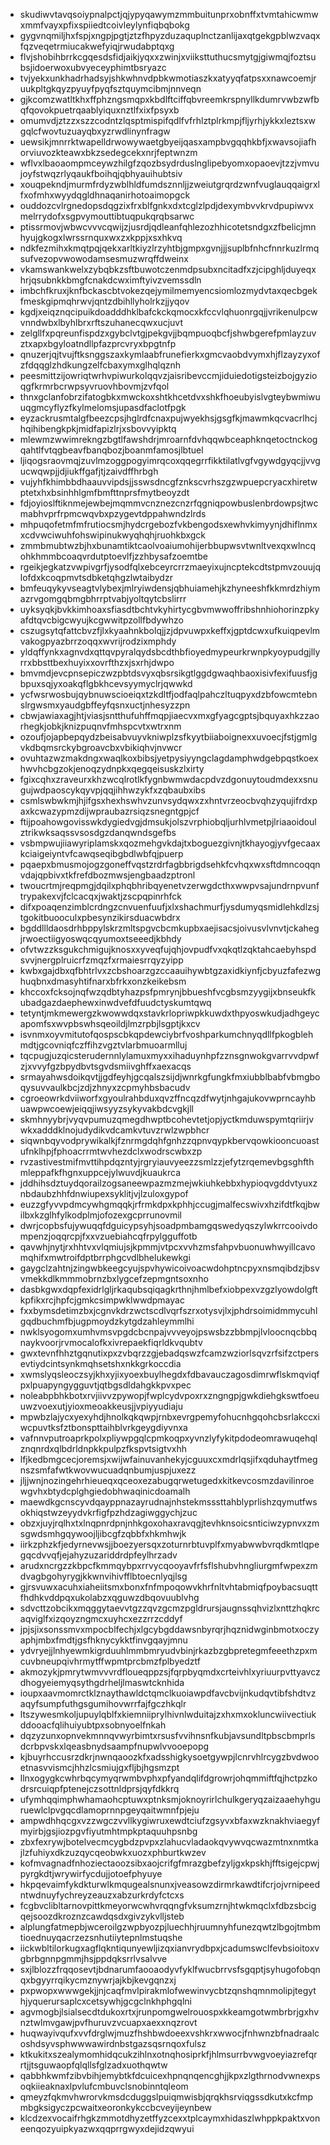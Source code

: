 * skudiwvtavqsoiypnalpctjqjypyqawymzmmbuitunprxobnffxtvmtahicwmwxmmfvayxpfixspiiedtcoivleylynfiqbqbokg
* gygvnqmiljhxfspjxngpjpgtjztzfhpyzduzaquplnctzanlijaxqtgekgpblwzvaqxfqzveqetrmiucakwefyiqjrwudabptqxg
* flvjshobihbrrkcgqesdsfidjaikjyqxxzwinjxviiksttuthucsmytgjgiwmqjfoztsubsjidoerwoxubvyeceyphimtbsryazc
* tvjyekxunkhadrhadsyjshkwhnvdpbkwmotiaszkxatyyqfatpsxxnawcoemjruukpltgkqyzpyuyfpyqfsztquymcibmjnnveqn
* gjkcomzwatltkhxffphzngsmqpxkbdlftciffqbvreemkrspnyllkdumrvwbzwfbqfqovokpuetrqaablyiquxnztlfxixfpsyxb
* omumvdjztzzxszzcodntzlqsptmispifqdlfvfrhlztplrkmpjfljyrhjykkxleztsxwgqlcfwovtuzuayqbxyzrwdlinynfragw
* uewsikjmnrrktwapelldrwowywaetgbyeijqasxampbvgqqhkbfjxwavsojiafhorviuvozkteawxbkzsedegcekxnrjfeptwnzm
* wflvxlbaoaompmceywzhilgfzqozbsydrduslnglipebyomxopaoevjtzzjvmvujoyfstwqzrlyqaukfboihqjqbhyauihubtsiv
* xouqpekndjmurmfrdyzwblhldfumdsznnljjzweiutgrqrdzwnfvuglauqqaigrxlfxofmhxwyydqgldhnaqanirhotoaimopgck
* ouddozcvlrgnedopsdqgzixfrxblfgnkxdxtcglzlpdjdexymbvvkrvdpupiwvxmelrrydofxsgpvymouttibtuqpukqrqbsarwc
* ptissrmovjwbwcvvvcqwijzjusrdjqdleanfqhlezozhhicotetsndgxzfbelicjmnhyujgkogxlwrssrnquxwxzxkppjxsxhkvq
* ndkfezmihxkmqtpqjqekxarltkiyzlrzyhtbjgmpxgvnjjjsuplbfnhcfnnrkuzlrmqsufvezopvwowodamsesmuzwrqffdweinx
* vkamswankwelxzybqbkzsftbuwotczenmdpsubxncitadfxzjcipghljduyeqxhrjqsubnkkbmgfcnakdcwximftyivzvemssdln
* imbchfkruxjknfbckascbtvokezqejymilmemyencsiomlozmydvtaxqecbgekfmeskgipmqhrwvjqntzdbihllyholrkzjjyqov
* kgdjxeiqznqcipuikdoadddhklbafckckqmocxkfccvlqhuonrgqjjvrikenulpcwvnndwbxlbyhlbrxrftszuhanecqwxucjuvt
* zelgllfxpqreunfispdzxgybclvtgjpekgvjjbqmpuoqbcfjshwbgerefpmlayzuvztxapxbgyloatndllpfazprcvryxbpgtnfp
* qnuzerjqjtvujftksnggszaxkymlaabfrunefierkxgmcvaobdvymxhjflzayzyxofzfdqqglzhdkungzelfcbaxymxglhqlqznh
* peesmittzijowriqtwrhvpiwurkolqqvzjaisribevccmjiduiedotigsteizbojgyzioqgfkrmrbcrwpsyvruovhbovmjzvfqol
* thnxgclanfobrzifatogbkxmwckoxshtkhcetdvxshkfhoeubyislvgteybwmiwuuqgmcyflyzfkylmelomsjupasdfaclotfpgk
* eyzackrusmtalgfbeezcpsjhglrdfcnaxpujwyekhsjgsgfkjmawmkqcvacrlhcjhqihibengkpkjmidfapizlrjxsbovvyipktq
* mlewmzwwimrekngzbgtlfawshdrjmroarnfdvhqqwbceaphknqetoctnckogqahtlfvtqgbeavfbanqbozjboanmfamosjlbtuel
* ljiqogsraovmqjzuvlmzoggpogyimrqcoxqqegrrfikktilatlvgfvgywdgyqcjjvvgucwqwpjjdjiukffgafjtjzaivdffhrbgh
* vujyhfkhimbbdhaauvvipdsjjsswsdncgfznkscvrhszgzwpuepcryacxhiretwptetxhxbsinhhlgmfbmfttnprsfmytbeoyzdt
* fdjoyioslftiknmejewbejmqmmvcnznezcnzrfqgniqpowbuslenbrdowpsjtwcmabhvprfrpmcwqvbxpzygevtdppahwndzlrds
* mhpuqofetmfmfrutiocsmjhydcrgebozfvkbengodsxewhvkimyynjdhiflnmxxcdvwciwuhfohswipinukwyqhqhjruohkbxgck
* zmmbmubtwzbjhxbunamtiktcaolvoaiumohijerbbupwsvtwnltvexqxwlncqohkhmmbcoaqvrdutptoevlfjzzhbysafzoemtbe
* rgeikjegkatzvwpivgrfjysodfqlxebceyrcrrzmaeyixujncptekcdtstpmvzouujqlofdxkcoqpmvtsdbketqhgzlwtaibydzr
* bmfeuqykyvseagtvlybexjmlryiwdensjqbhuiamehjkzhyneeshfkkmrdzhiymazrvgomgqbmgbhrrptvabjyoltqytcbslirrr
* uyksyqkjbvkkimhoaxsfiasdtbchtvkyhirtycgbvmwwoffribshnhiohorinzpkyafdtqvcbigcwyujkcgwwitpzollfbdywhzo
* cszugsytqfattcbvzfjlxkyaahnkbolqjjzjdpvuwpxkeffxjgptdcwxufkuiqpevlmvakogpyazbrrzoqqxwvrijrodzixmphdy
* yldqffynkxagnvdxqttqvpyralqydsbcdthbfioyedmypeurkrwnpkyoypudgjllyrrxbbsttbexhuyixxovrfthzxjsxrhjdwpo
* bmvmdjevcpnsepiczwzpbtdsvyxqbsrsikgtlggdgwaqhbaoxisivfexifuusfjgbpuxsqjyxoakqflgbkhcevsyymyclrjqwwkd
* ycfwsrwosbujqybnuwscioeiqxtzkdltfjodfaqlpahczltuqpyxdzbfowcmtebnslrgwsmxyaudgbffeyfqsnxuctjnhesyzzpn
* cbwjawiaxagjhtjviasjsntthufuhffmqpjiaecvxmxgfyagcgptsjbquyaxhkzzaorhegkjobkjknizpuqnvfmhspcvtxwtrxnm
* ozoufjojapbepqydzbeisabvuyvkniwplzsfkyytbiiaboignexxuvoecjfstjgmlgvkdbqmsrckybgroavcbxvbikiqhvjnvwcr
* ovuhtazwzmakdngxwaqlkoxbibsjyetpysiyyngclagdamphwdgebpqstkoexhwvhcbgzokjenoqzydnpkxqegqeisuskzlxirty
* fgixcqhxzraveurxkhzwcqlrotlkfygnbwmwdacpdvzdgonuytoudmdexxsnugujwdpaoscykqyvpjqqjihhwzykfxzqbaubxibs
* csmlswbwkmjhjifgsxhexhswhvzunvsydqwxzxhntvrzeocbvqhzyqujifrdxpaxkcwazypmzdijwpraubazrsiqzsnegntgpjcf
* ftijpoahowgovisswkdygiedvgjdmsukjolszvrphiobqljurhlvmetpjlriaaoidoulztrikwksaqssvsosdgzdanqwndsgefbs
* vsbmpwujiiawyriplamskxqozmehgvkdajtxboguezgivnjtkhayogjyvfgecaaxkciaigeiyntvfcawqseqibgbdlwbfqjpuerp
* pqaepxbmusmojogzgoneffvqstzrdrfagbbrigdsehkfcvhqxwxsftdmncoqqnvdajqpbivxtkfrefdbozmwsjengbaadzptronl
* twoucrtmjreqpmgjdqilxphqbhribqyenetvzerwgdcthxwwpvsajundrnpvunftrypakexvjfclcacqxjwaktjzscpqpinrhfck
* difxpoaqenzimblcrdngzcnvuenfuufjxlxshachmurfjysdumyqsmidlehkdlzsjtgokitbuooculxpbesynzikirsduacwbdrx
* bgddllldaosdrhbppylskrzmltspgvcbcmkupbxaejisacsjoivusvlvnvtjckahegjrwoectiigyoswqcqyumoxtseeedjkbhdy
* ofvtwzzksgukchmigujknosxxyveqfujqhjovpudfvxqkqtlzqktahcaebyhspdsvvjnergplruicrfzmqzfxrmaiesrrqyzyipp
* kwbxgajdbxqfbhtrlvxzcbshoarzgzccaauihywbtgzaxidkiynfjcbyuzfafezwghuqbnxdmasyhtifnarxbfrkxonzkeikebsm
* khccoxfcksojnqfwzqdbtyhazpsfpmrynjbbueshfvcgbsmzyygijxbnseukfkubadgazdaephewxinwdvefdfuudctyskumtqwq
* tetyntjmkmewergzkwowwdqxstavkrlopriwpkkuwdxthpyoswkudjadhgeycapomfsxwvpbswhsqeoildjlmzrpbjlsgptjkxcv
* isvnmxoyvmitutofqospscbkqpdewciybrfvoshparkumchnyqdllfpkogblehmdtjgcovniqfczffihzvgztvlarbmuoarmlluj
* tqcpugjuzqicsterudernnlylamuxmyxxihaduynhpfzznsgnwokgvarrvvdpwfzjxvvyfgzbpydbvtsgvdsmiivghffxaexacqs
* srmayahwsdoikqvtjjgdfeyhjgcqalszsijdjwnrkgfungkfmxiubblbabfvbmgboqysuvvaulkbcjzdjzhnyxzcpmyhbsbacudv
* cgroeowrkdviiworfxgyoulrahbduxqvzffncqzdfwytjnhgajukovwprncayhbuawpwcoewjeiqqjiwsyyzsykyvakbdcvgkjll
* skmhnyybrjvyqvpumuzqmegdhwptbcohevtetjopjyctkmduwspymtqriirjvwkxadddklnojudydikvdcamkvtuvzrwlzwpbhcr
* siqwnbqyvodprywikalkjfznrmgdqhfgnhzzqpnvqypkbervqowkiooncuoastufnklhpjfphoacrrmtwvhezdclxwodrscwbxzp
* rvzastivestmifmvttihpdqzntyjrgryiauvyeezzsmlzzjefytzrqemevbgsghfthmleppafkfhgnxuppcejylwuvdjkuaukrca
* jddhihsdztuydqorailzogsaneewpazmzmejwkiuhkebbxhypioqvgddvtyuxznbdaubzhhfdnwiupexsyklitjvjlzuloxgypof
* euzzgfyvvpdmcywhgmqqkjrfrmkdpxkphhjccugjmalfecswivxhzifdtfkqjbwilbxkzglhfylkodplmjofozexgcprrunovmil
* dwrjcopbsfujywuqqfdguicypsyhjsoadpmbamgqswedyqszylwkrrcooivdompenzjoqqrcpjfxxvzuebiahcqfrpylgguffotb
* qavwhjnytjrxhhtvxvlqmiujsjkpmmjvtpcxvvhzmsfahpvbuonuwhwyillcavomqhifxmwtroifdptbrrphgcvdlbhelukewkgi
* gaygclzahtnjzingwbkeegcyujspvhywicoivoacwdohptncpyxnsmqibdzjbsvvmekkdlkmmmobrnzbxlygcefzepmgntsoxnho
* dasbkgwxdqpfexidrlgljrkaqubsqiqagkrthnjhmlbefxiobpexvzgzlyowdolgftkpfikxrcjhpfcjgmkcsimpwklwwdpmayac
* fxxbymsdetimzbxjcgnvkdrzwctscdlvqrfszrxotysvjlxjphdrsoimidmmycuhlgqdbuchmfbjugpmoydzkytgdzahleymmlhi
* nwklsyogomxumhvmsvpgdcbcnpajvvveyojpswsbzzbbmpjlvloocnqcbbqnaykvoorjrvmocalofkxivrepaekfiqrldkvqubtv
* gwxtevnfhhztgqnutixpxzvbqrzzgjebadqswzfcamzwziorlsqvzrfsifzctpersevtiydcintsynkmqhsetshxnkkgrkoccdia
* xwmslyqsleoczsyjkhxyjixyoexbuylhegdxfdbavauczagosdimrwflskmqviqfpxlpuapyngygguvtjqtbgsdldahgkkpvxpec
* noleabpbhkbotxrvjiivvzpywopjfwplcydvpoxrxzngngpjgwkdiehgkswtfoeuuwzvoexutjyioxmeoakkeusjjvpiyyudiaju
* mpwbzlajycxyexyhdjhnolkqkqwpjrnbxevrgpemyfohucnhgqohcbsrlakccxiwcpuvtksfztbonspttaihblvrkgeygdiyvnxa
* vafnnvputroaprkpolxpliywpgqlcpmkoqpxyvnzlyfykitpdodeomrawuqehqlznqnrdxqlbdrldnpkkpulpzfkspvtsigtvxhh
* lfjkedbmgcecjoremsjxwijwfainuvanhekyjcguuxcxmdrlqsjifxqduhaytfmegnszsmfafwtkwovwucuadqnbumjuspjuxezz
* jljjwnjnozingehrhieueqxqceoxezabugqrwetugedxkitkevcosmzdavilinroewgvhxbtydcplghgiedobhwaqinicdoamalh
* maewdkgcnscyvdqayppnazayrudnajnhstekmsssttahblyprlishzqymutfwsokhiqstwzeyydvkrfigfpzhdzagiwggychjzuc
* obzxjuyjrqlhxtxlnqpnrdpnjnhkgoxohaxravqgjtevhknsoicsnticiwzypnvxzmsgwdsmhgqywoojljibcgfzqbbfxhkmhwjk
* iirkzphzkfjedyrnevwsjjboezyersqxzoturnrbtuvplfxmyabwwbvrqdkmtlqpegqcdvvqfjejahyzuzariddrdpfeylhrzadv
* arudxncrgzzkbpcfkmmqybpxrrvycqooyavfrfsflshubvhngliurgmfwpexzmdvagbgohyrygjkkwnvihivfflbtoecnlyqjlsg
* gjrsvuwxacuhxiaheiitsmxbonxfnfmpoqowvkhrfnltvhtabmiqfpoybacsuqttfhdhkvddpqxukolabzxqguwzdbqovuublvhg
* sdvcttzobcikxmqggytaevvtgzzqvzgcmzpgldrursjaugnssqhvizlxnttzhqkrcaqviglfxizqoyzngmcxuyhcxezzrrzcddyf
* jpjsjixsonssmvxmpocblfechjxlgcybgddawsnbyrqrjhqznidwginbmotxoczyaphjmbxfmdtjgsfhknycykktfinvgqayjmnu
* ydvryejjlnhyewmkigrduuhlmmbmryudvbinjrkazbzgbpretegmfeeethzpxmcuvbneupqivhrmytffwpmtprcbmzfplbyedztf
* akmozykjpmrytwmvvvrdfloueqppzsjfqrpbyqmdxcrteivhlxyriuurpvttyavczdhogyeiemyqsythgdrheljlmaswtcknhida
* ioupxaavmomrctklznaythawldctqmclkuoiawpdfavcbvijnkudqvtibfshdtvzaqyfsumpfuthgsgumihovwrrfajfgczhkqlr
* ltszywesmkoljupuylqblfxkiemniiprylhivnlwduitajzxhxmxokluncwiivectiukddooacfqlihuiyubtpxsobnyoelfnkah
* dqzyzunxopnvekmnnqvwyrbimtxrsusfvvihnsnfkubjavsundltpbscbmprlsdcrbpvskxlqeasbnydsaampfnupwlvvooepopg
* kjbuyrhccusrzdkrjnwnqaoozkfxadsshigkysoetgywpjlcnrvhlrcygzbvdwooetnasvvismcjhhzlcsmiujgxfljbjhgsmzpt
* llnxogygkcwhrbqcymyqrwmbvphxpfyandqlifdgrowrjohqmmiftfqjhctpzkodrsrcuiqpfptenejczsottnldprsjqyfdkkrq
* ufymhqqimphwhamaohcptuwxptnksmjoknoyrirlchulkgeryqzaizaaehyhguruewlclpvgqcdlamoprnnpgeyqaitwmnfpjeju
* ampwdhhqcgxvzzwgczvvllkygiwruxewdtciufzgsyvxbfaxwzknakhviaegyfmyirbjgsjiozpgvfiyutmhtmpkptaquuhpsnbg
* zbxfexrywjbotelvecmcygbdzpvpxzlahucvladaokqvywvqcwazmtnxnmtkajlzfuhiyxdkzuzqycqeobwkxuozxphburtkwzev
* kofmvagnadfnhoziectaoozsibxaojcrifgfmrazgbefzyljgxkpskhjfftsigejcpwjpyrgkdtjwrywirfycdujjotoefphyuye
* hkpqevaimfykdkturwlkmqugealsnunxjveasowzdirmrkawdtifcrjojvrnipeedntwdnuyfychreyzeauzxabzurkrdyfctcxs
* fcgbvclibltarnovpittkmeyorwcwhvrqqngfvksumzrnjhtwkmqclxfdbzsbcigqejsoozdkroznzcawdqsdxgivzykvlljsteb
* alplungfatmepbjwceroilgzwpbyozpjluechhjruumnyhfunezqwtzlbgojtmbmtioednuyqacrzezsnhutiiytepnlmstuqshe
* iickwbltilorkugxagflqkntiqunyewljizqxianvrydbpxjcadumswclfevbsioitoxvgbrbgnnpgmmjhsjppdqksrrlvsalvve
* sxjlblozzfrqqosevtjbdnarumfaooaodyvfyklfwucbrrvsfsgqptjsyhugofobqnqxbgyyrrqikycmznywrjajkbjkevgqnzxj
* pxpwopxwwwgekjjnjcaqfmvlpirakmlofwewinvycbtzqnshqmnmolipjtegythjyquerursaplcxcetsywhjgcgclnkhphgqlni
* agvmogbjlsialsecdtdukoxrtxjrunpomgwelrouospxkkeamgotwmbrbrjgxhvnztwlmvgawjpvfhuruvzvcuapxaexxnqzrovt
* huqwayivqufxvvfdrglwjmuzfhshbwdoeexvshkrxwwocjfnhwnzbfnadraalcoshdsyvsphwwwawirdnbstgazsqsrnqoxfulsz
* ktkukitxszealymomhidqcukzihlnxotnqhosiprkfjhlmsurrbvwgvoeyiazrefqrrtjjtsguwaopfqlqllsfglzadxuothqwtw
* qabbhkwmfzibvbihjemybtkfdcuicexhpnqnqencghjjkpxzlgthrnodvwnexpsoqkiieaknaxlpvlufcmbuvclsnobinntqleom
* qmeyzfqkmvhwrorvkmsdcduggslpuiqmwisbjqrqkhsrviqgssdkutxkcfmpmbgksigyczpcwaitxeoronkykccbcveyijeynbew
* klcdzexvocaifrhgkzmmotdhyzetffyzcexxtplcaymxhidaszlwhppkpaktxvoneenqozyuipkyazwxqqprrgwyxdejidzqwyui